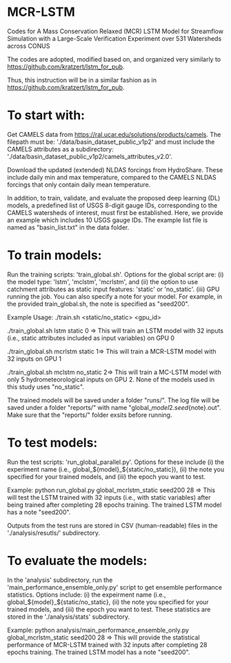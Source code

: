 # MCR-LSTM
Codes for A Mass Conservation Relaxed (MCR) LSTM Model for Streamflow Simulation with a Large-Scale Verification Experiment over 531 Watersheds across CONUS

The codes are adopted, modified based on, and organized very similarly to https://github.com/kratzert/lstm_for_pub. 

Thus, this instruction will be in a similar fashion as in https://github.com/kratzert/lstm_for_pub.

# To start with:

Get CAMELS data from https://ral.ucar.edu/solutions/products/camels. The filepath must be: './data/basin_dataset_public_v1p2' and must include the CAMELS attributes as a subdirectory: './data/basin_dataset_public_v1p2/camels_attributes_v2.0'.

Download the updated (extended) NLDAS forcings from HydroShare. These include daily min and max temperature, compared to the CAMELS NLDAS forcings that only contain daily mean temperature.

In addition, to train, validate, and evaluate the proposed deep learning (DL) models, a predefined list of USGS 8-digit gauge IDs, corresponding to the CAMELS watersheds of interest, must first be established. Here, we provide an example which includes 10 USGS gauge IDs. The example list file is named as "basin_list.txt" in the data folder.

# To train models:

Run the training scripts: 'train_global.sh'. Options for the global script are: (i) the model type: 'lstm', 'mclstm', 'mcrlstm', and (ii) the option to use catchment attributes as static input features: 'static' or 'no_static'. (iii) GPU running the job. You can also specify a note for your model. For example, in the provided train_global.sh, the note is specified as "seed200".

Example Usage: ./train.sh <model> <static/no_static> <gpu_id>

./train_global.sh lstm static 0 => This will train an LSTM model with 32 inputs (i.e., static attributes included as input variables) on GPU 0

./train_global.sh mcrlstm static 1=> This will train a MCR-LSTM model with 32 inputs on GPU 1

./train_global.sh mclstm no_static 2=> This will train a MC-LSTM model with only 5 hydrometeorological inputs on GPU 2. None of the models used in this study uses "no_static".

The trained models will be saved under a folder "runs/". The log file will be saved under a folder "reports/" with name "global_${model}$2.${seed}${note}.out". Make sure that the "reports/" folder exsits before running. 

# To test models:

Run the test scripts: 'run_global_parallel.py'. Options for these include (i) the experiment name (i.e., global_${model}_${static/no_static}), (ii) the note you specified for your trained models, and (iii) the epoch you want to test.

Example: python run_global.py global_mcrlstm_static seed200 28 => This will test the LSTM trained with 32 inputs (i.e., with static variables) after being trained after completing 28 epochs training. The trained LSTM model has a note "seed200".

Outputs from the test runs are stored in CSV (human-readable) files in the './analysis/resutls/' subdirectory.

# To evaluate the models:

In the 'analysis' subdirectory, run the 'main_performance_ensemble_only.py' script to get ensemble performance statistics. Options include: (i) the expeirment name (i.e., global_${model}_${static/no_static}, (ii) the note you specified for your trained models, and (iii) the epoch you want to test. These statistics are stored in the './analysis/stats' subdirectory.

Example: python analysis/main_performance_ensemble_only.py global_mcrlstm_static seed200 28 => This will provide the statistical performance of MCR-LSTM trained with 32 inputs after completing 28 epochs training. The trained LSTM model has a note "seed200".
